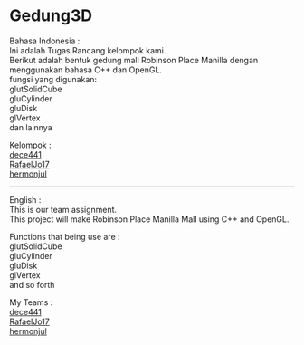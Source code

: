 # Gedung3D

Bahasa Indonesia :  
Ini adalah Tugas Rancang kelompok kami.  
Berikut adalah bentuk gedung mall Robinson Place Manilla dengan menggunakan bahasa C++ dan OpenGL.  
fungsi yang digunakan:  
glutSolidCube  
gluCylinder  
gluDisk  
glVertex  
dan lainnya  

Kelompok :  
[dece441](https://github.com/dece441)  
[RafaelJo17](https://github.com/RafaelJo17)  
[hermonjul](https://github.com/hermonjul)  

----
English :  
This is our team assignment.  
This project will make Robinson Place Manilla Mall using C++ and OpenGL.  
  
Functions that being use are :  
glutSolidCube  
gluCylinder  
gluDisk  
glVertex  
and so forth  

My Teams :  
[dece441](https://github.com/dece441)  
[RafaelJo17](https://github.com/RafaelJo17)  
[hermonjul](https://github.com/hermonjul)
